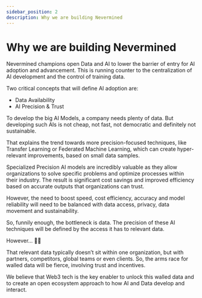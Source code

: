 ```yaml
---
sidebar_position: 2
description: Why we are building Nevermined
---
```


# Why we are building Nevermined

Nevermined champions open Data and AI to lower the barrier of entry for AI adoption and advancement. This is running counter to the centralization of AI development and the control of training data.

Two critical concepts that will define AI adoption are:
- Data Availability
- AI Precision & Trust

To develop the big AI Models, a company needs plenty of data. But developing such AIs is not cheap, not fast, not democratic and definitely not sustainable. 

That explains the trend towards more precision-focused techniques, like Transfer Learning or Federated Machine Learning, which can create hyper-relevant improvements, based on small data samples. 

Specialized Precision AI models are incredibly valuable as they allow organizations to solve specific problems and optimize processes within their industry. The result is significant cost savings and improved efficiency based on accurate outputs that organizations can trust.

However, the need to boost speed, cost efficiency, accuracy and model reliability will need to be balanced with data access, privacy, data movement and sustainability.

So, funnily enough, the bottleneck is data. The precision of these AI techniques will be defined by the access it has to relevant data. 

However… 🥁🥁

That relevant data typically doesn’t sit within one organization, but with partners, competitors, global teams or even clients. So, the arms race for walled data will be fierce, involving trust and incentives.

We believe that Web3 tech is the key enabler to unlock this walled data and to create an open ecosystem approach to how AI and Data develop and interact.   

